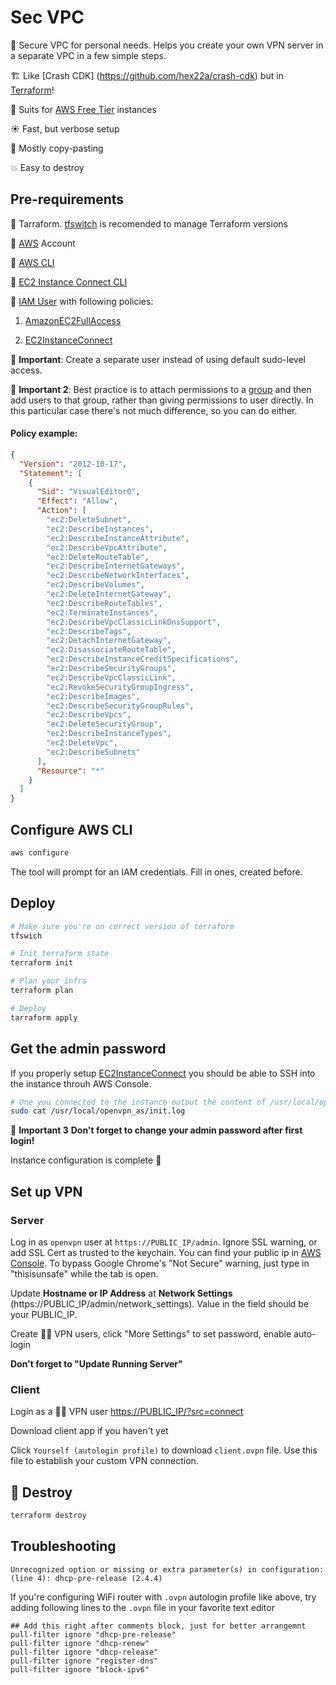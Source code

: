 # Sec VPC

🔐 Secure VPC for personal needs. Helps you create your own VPN server in a separate VPC in a few simple steps. 

🏗 Like [Crash CDK] (https://github.com/hex22a/crash-cdk) but in [Terraform](https://www.terraform.io/)!

💸 Suits for [AWS Free Tier](https://aws.amazon.com/free/) instances

☀️ Fast, but verbose setup

👯‍ Mostly copy-pasting 

💥 Easy to destroy

## Pre-requirements

🚜 Tarraform. [tfswitch](https://github.com/warrensbox/terraform-switcher) is recomended to manage Terraform versions

🧾 [AWS](https://aws.amazon.com/) Account

🚜 [AWS CLI](https://docs.aws.amazon.com/cli/latest/userguide/cli-chap-install.html)

🔌 [EC2 Instance Connect CLI](https://docs.aws.amazon.com/AWSEC2/latest/UserGuide/ec2-instance-connect-set-up.html#ec2-instance-connect-install-eic-CLI)

🤖 [IAM User](https://console.aws.amazon.com/iam/home#/users) with following policies:

1. [AmazonEC2FullAccess](https://console.aws.amazon.com/iam/home#/policies/arn:aws:iam::aws:policy/AmazonEC2FullAccess$serviceLevelSummary)

3. [EC2InstanceConnect](https://console.aws.amazon.com/iam/home#/policies/arn:aws:iam::aws:policy/EC2InstanceConnect$serviceLevelSummary)

💭 **Important**: Create a separate user instead of using default sudo-level access.

💭 **Important 2**: Best practice is to attach permissions to a [group](https://console.aws.amazon.com/iam/home#/groups) and then add users to that group, rather than giving permissions to user directly. In this particular case there's not much difference, so you can do either.


#### Policy example:

```json
{
  "Version": "2012-10-17",
  "Statement": [
    {
      "Sid": "VisualEditor0",
      "Effect": "Allow",
      "Action": [
        "ec2:DeleteSubnet",
        "ec2:DescribeInstances",
        "ec2:DescribeInstanceAttribute",
        "ec2:DescribeVpcAttribute",
        "ec2:DeleteRouteTable",
        "ec2:DescribeInternetGateways",
        "ec2:DescribeNetworkInterfaces",
        "ec2:DescribeVolumes",
        "ec2:DeleteInternetGateway",
        "ec2:DescribeRouteTables",
        "ec2:TerminateInstances",
        "ec2:DescribeVpcClassicLinkDnsSupport",
        "ec2:DescribeTags",
        "ec2:DetachInternetGateway",
        "ec2:DisassociateRouteTable",
        "ec2:DescribeInstanceCreditSpecifications",
        "ec2:DescribeSecurityGroups",
        "ec2:DescribeVpcClassicLink",
        "ec2:RevokeSecurityGroupIngress",
        "ec2:DescribeImages",
        "ec2:DescribeSecurityGroupRules",
        "ec2:DescribeVpcs",
        "ec2:DeleteSecurityGroup",
        "ec2:DescribeInstanceTypes",
        "ec2:DeleteVpc",
        "ec2:DescribeSubnets"
      ],
      "Resource": "*"
    }
  ]
}
```


## Configure AWS CLI

```bash
aws configure
```

The tool will prompt for an IAM credentials. Fill in ones, created before.

## Deploy

```bash
# Make sure you're on correct version of terraform
tfswich

# Init terraform state
terraform init

# Plan your infra
terraform plan

# Deploy
tarraform apply
```

## Get the admin password

If you properly setup [EC2InstanceConnect](https://console.aws.amazon.com/iam/home#/policies/arn:aws:iam::aws:policy/EC2InstanceConnect$serviceLevelSummary) you should be able to SSH into the instance throuh AWS Console.

```bash
# One you connected to the instance output the content of /usr/local/openvpn_as/init.log and look for openvpn default superuser password
sudo cat /usr/local/openvpn_as/init.log
```

💭 **Important 3**
__Don't forget to change your admin password after first login!__

Instance configuration is complete 🎉

## Set up VPN

### Server

Log in as  `openvpn` user at `https://PUBLIC_IP/admin`. Ignore SSL warning, or add SSL Cert as trusted to the keychain. You can find your public ip in [AWS Console](https://console.aws.amazon.com/). To bypass Google Chrome's "Not Secure" warning, just type in "thisisunsafe" while the tab is open. 

Update __Hostname or IP Address__ at __Network Settings__ (https://PUBLIC_IP/admin/network_settings). Value in the field should be your PUBLIC_IP.

Create 👩‍💻 VPN users, click "More Settings" to set password, enable auto-login

__Don't forget to "Update Running Server"__

### Client

Login as a 👩‍💻 VPN user [https://PUBLIC_IP/?src=connect](https://PUBLIC_IP/?src=connect)

Download client app if you haven't yet

Click `Yourself (autologin profile)` to download `client.ovpn` file. Use this file to establish your custom VPN connection.

## 🚨 Destroy

```bash
terraform destroy
```

## Troubleshooting

```
Unrecognized option or missing or extra parameter(s) in configuration: (line 4): dhcp-pre-release (2.4.4)
``` 

If you're configuring WiFi router with `.ovpn` autologin profile like above, try adding following lines to the `.ovpn` file in your favorite text editor

```
## Add this right after comments block, just for better arrangemnt
pull-filter ignore "dhcp-pre-release"
pull-filter ignore "dhcp-renew"
pull-filter ignore "dhcp-release"
pull-filter ignore "register-dns"
pull-filter ignore "block-ipv6"
```

